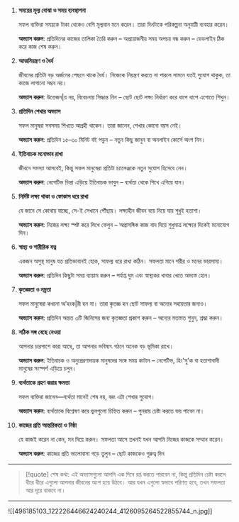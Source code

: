 1. **সময়ের মূল্য বোঝা ও সময় ব্যবস্থাপনা**
	
	সফল ব্যক্তিরা সময়কে টাকা থেকেও বেশি মূল্যবান মনে করেন। তারা দিনটাকে পরিকল্পনা অনুযায়ী ব্যবহার করেন।
	
	**অভ্যাস করুন**: প্রতিদিনের কাজের তালিকা তৈরি করুন – অপ্রয়োজনীয় সময় অপচয় বন্ধ করুন – ডেডলাইন ঠিক করে কাজ শেষ করুন।

2. **আত্মনিয়ন্ত্রণ ও ধৈর্য**
	
	জীবনের প্রতিটা বড় অর্জনের পেছনে থাকে ধৈর্য। নিজেকে নিয়ন্ত্রণ করতে না পারলে সামনে যতই সুযোগ থাকুক, তা কাজে লাগানো সম্ভব নয়।
	
	**অভ্যাস করুন**: উত্তেজন|য় নয়, বিবেচনায় সিদ্ধান্ত নিন – ছোট ছোট লক্ষ্য নির্ধারণ করে ধাপে ধাপে এগোতে শিখুন।

3. **প্রতিদিন শেখার অভ্যাস**
	
	সফল মানুষরা সবসময় শিখতে আগ্রহী থাকেন। তারা জানেন, শেখার কোনো বয়স নেই।
	
	**অভ্যাস করুন**: প্রতিদিন ১৫–৩০ মিনিট বই পড়ুন – নতুন কিছু জানুন বা অনলাইন কোর্সে অংশ নিন।

4. **ইতিবাচক মনোভাব রাখা**
	
	জীবনে সমস্যা আসবেই, কিন্তু সফল মানুষেরা প্রতিটা চ্যালেঞ্জকে নতুন সুযোগ হিসেবে নেন।
	
	**অভ্যাস করুন**: নেগেটিভ চিন্তা এড়িয়ে ইতিবাচক ভাবুন – ব্যর্থতা থেকে শিখে এগিয়ে যান।

5. **নির্দিষ্ট লক্ষ্য থাকা ও ফোকাস ধরে রাখা**
	
	যে জানে সে কোথায় যাচ্ছে, সে-ই সেখানে পৌঁছায়। লক্ষ্যহীন জীবন বয়ে নিয়ে যায় শুধুই হতাশা।
	
	**অভ্যাস করুন**: নিজের লক্ষ্য স্পষ্ট করে লিখে ফেলুন – অপ্রাসঙ্গিক কাজ বাদ দিয়ে শুধুমাত্র লক্ষ্যের দিকেই মনোযোগ দিন।

6. **স্বাস্থ্য ও শারীরিক যত্ন**
	
	একজন অসুস্থ মানুষ যত প্রতিভাবানই হোক, সাফল্য ধরে রাখা কঠিন। সফলতা মানে শরীর ও মনের ভারসাম্য।
	
	**অভ্যাস করুন**: প্রতিদিন কিছুটা সময় ব্যায়াম করুন – পর্যাপ্ত ঘুম এবং স্বাস্থ্যকর খাবার খেতে অভ্যস্ত হোন।

7. **কৃতজ্ঞতা ও নম্রতা**
	
	সফল মানুষেরা কখনো অ'হংক|রী হন না। তারা কৃতজ্ঞ হন ছোট সাফল্য বা অন্যের সহায়তার জন্যও।
	
	**অভ্যাস করুন**: প্রতিদিন অন্তত ৩টি জিনিসের জন্য কৃতজ্ঞতা প্রকাশ করুন – অন্যের মতামত শুনুন, শ্রদ্ধা করুন।

8. **সঠিক সঙ্গ বেছে নেওয়া**
	
	আপনার চারপাশে কারা আছে, তা আপনার ভবিষ্যৎ গঠনে অনেক বড় ভূমিকা রাখে।
	
	**অভ্যাস করুন**: ইতিবাচক ও অনুপ্রেরণাদায়ক মানুষদের সঙ্গে সময় কাটান – নেগেটিভ, হিং'সু'ক বা হতাশাবাদী মানুষের সংস্পর্শ এড়িয়ে চলুন।

9. **ব্যর্থতাকে গ্রহণ করার ক্ষমতা**
	
	সফল ব্যক্তিরা জানেন—ব্যর্থতা মানেই শেষ নয়, বরং এটা শেখার সুযোগ।
	
	**অভ্যাস করুন**: ব্যর্থতাকে বিশ্লেষণ করে ভুলগুলো চিহ্নিত করুন – পুনরায় চেষ্টা করতে ভয় পাবেন না।

10. **কাজের প্রতি আন্তরিকতা ও নিষ্ঠা**
	
	যে কাজই করেন না কেন, মন দিয়ে করুন। সফলতা আসে তখনই যখন আপনি নিজের কাজকে সম্মান করেন।
	
	**অভ্যাস করুন**: কাজের প্রতি ভালোবাসা গড়ে তুলুন – ছোট কাজকেও গুরুত্ব দিন

---

>[!quote] শেষ কথা:
>এই অভ্যাসগুলো আপনি এক দিনে রপ্ত করতে পারবেন না, কিন্তু প্রতিদিন চেষ্টা করলে ধীরে ধীরে এগুলো আপনার জীবনের অংশ হয়ে উঠবে। আর যখন এগুলো স্বভাবে পরিণত হবে, তখন সফলতা আর দূরে থাকবে না।

---

![[496185103_122226446624240244_4126095264522855744_n.jpg]]